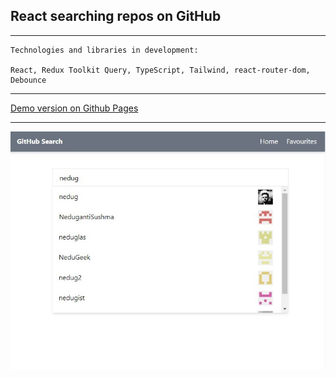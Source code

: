 ## React searching repos on GitHub

***

```
Technologies and libraries in development:

React, Redux Toolkit Query, TypeScript, Tailwind, react-router-dom, Debounce
```

***

[Demo version on Github Pages](https://nedug.github.io/GitHub-Search/)

***

![](https://github.com/nedug/cv-alexander-r/blob/main/src/common/img/github1.jpg?raw=true)